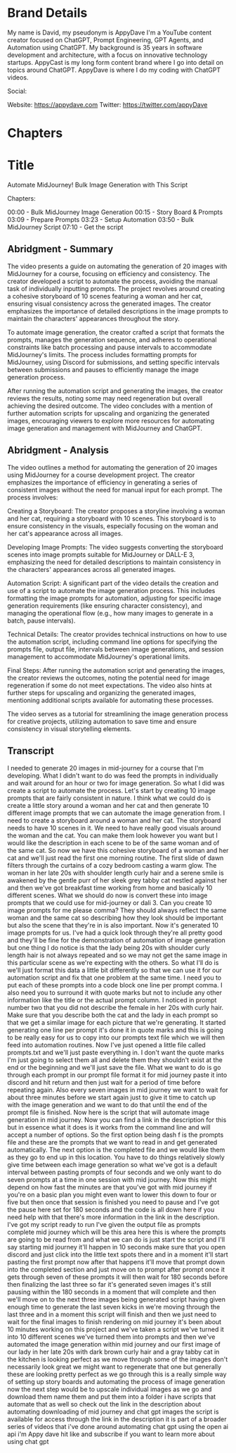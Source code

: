 # Brand Details

My name is David, my pseudonym is AppyDave
I'm a YouTube content creator focused on ChatGPT, Prompt Engineering, GPT Agents, and Automation using ChatGPT.
My background is 35 years in software development and architecture, with a focus on innovative technology startups.
AppyCast is my long form content brand where I go into detail on topics around ChatGPT.
AppyDave is where I do my coding with ChatGPT videos.

Social:

Website: https://appydave.com
Twitter: https://twitter.com/appyDave


# Chapters

# Title

Automate MidJourney! Bulk Image Generation with This Script

Chapters:

00:00 - Bulk MidJourney Image Generation
00:15 - Story Board & Prompts
03:09 - Prepare Prompts
03:23 - Setup Automation
03:50 - Bulk MidJourney Script
07:10 - Get the script

## Abridgment - Summary

The video presents a guide on automating the generation of 20 images with MidJourney for a course, focusing on efficiency and consistency. The creator developed a script to automate the process, avoiding the manual task of individually inputting prompts. The project revolves around creating a cohesive storyboard of 10 scenes featuring a woman and her cat, ensuring visual consistency across the generated images. The creator emphasizes the importance of detailed descriptions in the image prompts to maintain the characters' appearances throughout the story.

To automate image generation, the creator crafted a script that formats the prompts, manages the generation sequence, and adheres to operational constraints like batch processing and pause intervals to accommodate MidJourney's limits. The process includes formatting prompts for MidJourney, using Discord for submissions, and setting specific intervals between submissions and pauses to efficiently manage the image generation process.

After running the automation script and generating the images, the creator reviews the results, noting some may need regeneration but overall achieving the desired outcome. The video concludes with a mention of further automation scripts for upscaling and organizing the generated images, encouraging viewers to explore more resources for automating image generation and management with MidJourney and ChatGPT.

## Abridgment - Analysis

The video outlines a method for automating the generation of 20 images using MidJourney for a course development project. The creator emphasizes the importance of efficiency in generating a series of consistent images without the need for manual input for each prompt. The process involves:

Creating a Storyboard: The creator proposes a storyline involving a woman and her cat, requiring a storyboard with 10 scenes. This storyboard is to ensure consistency in the visuals, especially focusing on the woman and her cat's appearance across all images.

Developing Image Prompts: The video suggests converting the storyboard scenes into image prompts suitable for MidJourney or DALL-E 3, emphasizing the need for detailed descriptions to maintain consistency in the characters' appearances across all generated images.

Automation Script: A significant part of the video details the creation and use of a script to automate the image generation process. This includes formatting the image prompts for automation, adjusting for specific image generation requirements (like ensuring character consistency), and managing the operational flow (e.g., how many images to generate in a batch, pause intervals).

Technical Details: The creator provides technical instructions on how to use the automation script, including command line options for specifying the prompts file, output file, intervals between image generations, and session management to accommodate MidJourney's operational limits.

Final Steps: After running the automation script and generating the images, the creator reviews the outcomes, noting the potential need for image regeneration if some do not meet expectations. The video also hints at further steps for upscaling and organizing the generated images, mentioning additional scripts available for automating these processes.

The video serves as a tutorial for streamlining the image generation process for creative projects, utilizing automation to save time and ensure consistency in visual storytelling elements.




## Transcript

I needed to generate 20 images in mid-journey for a course that I'm developing.
What I didn't want to do was feed the prompts in individually and wait around for an hour
or two for image generation.
So what I did was create a script to automate the process.
Let's start by creating 10 image prompts that are fairly consistent in nature.
I think what we could do is create a little story around a woman and her cat and then
generate 10 different image prompts that we can automate the image generation from.
I need to create a storyboard around a woman and her cat.
The storyboard needs to have 10 scenes in it.
We need to have really good visuals around the woman and the cat.
You can make them look however you want but I would like the description in each scene
to be of the same woman and of the same cat.
So now we have this cohesive storyboard of a woman and her cat and we'll just read the
first one morning routine.
The first slide of dawn filters through the curtains of a cozy bedroom casting a warm glow.
The woman in her late 20s with shoulder length curly hair and a serene smile is awakened by
the gentle purr of her sleek grey tabby cat nestled against her and then we've got breakfast
time working from home and basically 10 different scenes.
What we should do now is convert these into image prompts that we could use for mid-journey
or dali 3.
Can you create 10 image prompts for me please comma?
They should always reflect the same woman and the same cat so describing how they look
should be important but also the scene that they're in is also important.
Now it's generated 10 image prompts for us.
I've had a quick look through they're all pretty good and they'll be fine
for the demonstration of automation of image generation but one thing I do notice is that
the lady being 20s with shoulder curly length hair is not always repeated and so we may not
get the same image in this particular scene as we're expecting with the others.
So what I'll do is we'll just format this data a little bit differently so that we can use it
for our automation script and fix that one problem at the same time.
I need you to put each of these prompts into a code block one line per prompt comma.
I also need you to surround it with quote marks but not to include any other information
like the title or the actual prompt column.
I noticed in prompt number two that you did not describe the female in her 20s with curly hair.
Make sure that you describe both the cat and the lady in each prompt so that we get
a similar image for each picture that we're generating.
It started generating one line per prompt it's done it in quote marks and this is going to
be really easy for us to copy into our prompts text file which we will then feed into automation
routines. Now I've just opened a little file called prompts.txt and we'll just paste everything in.
I don't want the quote marks I'm just going to select them all
and delete them they shouldn't exist at the end or the beginning and we'll just save the file.
What we want to do is go through each prompt in our prompt file format it for mid journey
paste it into discord and hit return and then just wait for a period of time before repeating again.
Also every seven images in mid journey we want to wait for about three minutes before we start
again just to give it time to catch up with the image generation and we want to do that until
the end of the prompt file is finished. Now here is the script that will automate image
generation in mid journey. Now you can find a link in the description for this but in essence
what it does is it works from the command line and will accept a number of options.
So the first option being dash f is the prompts file and these are the prompts that we want to
read in and get generated automatically. The next option is the completed file and we would like
them as they go to end up in this location. You have to do things relatively slowly give time
between each image generation so what we've got is a default interval between pasting prompts
of four seconds and we only want to do seven prompts at a time in one session with mid journey.
Now this might depend on how fast the minutes are that you've got with mid journey if you're on
a basic plan you might even want to lower this down to four or five but then once that session
is finished you need to pause and I've got the pause here set for 180 seconds and the code is
all down here if you need help with that there's more information in the link in the description.
I've got my script ready to run I've given the output file as prompts complete mid journey which
will be this area here this is where the prompts are going to be read from and what we can do is
just start the script and I'll say starting mid journey it'll happen in 10 seconds make sure
that you open discord and just click into the little text spots there and in a moment it'll
start pasting the first prompt now after that happens it'll move that prompt down into the
completed section and just move on to prompt after prompt once it gets through seven of these prompts
it will then wait for 180 seconds before then finalizing the last three so far it's generated
seven images it's still pausing within the 180 seconds in a moment that will complete and then
we'll move on to the next three images being generated script having given enough time to
generate the last seven kicks in we're moving through the last three and in a moment this script
will finish and then we just need to wait for the final images to finish rendering on mid journey
it's been about 10 minutes working on this project and we've taken a script we've turned it into 10
different scenes we've turned them into prompts and then we've automated the image generation
within mid journey and our first image of our lady in her late 20s with dark brown curly hair
and a gray tabby cat in the kitchen is looking perfect as we move through some of the images
don't necessarily look great we might want to regenerate that one but generally these are
looking pretty perfect as we go through this is a really simple way of setting up story boards
and automating the process of image generation now the next step would be to upscale individual
images as we go and download them name them and put them into a folder i have scripts that
automate that as well so check out the link in the description about automating downloading of
mid journey and chat gpt images the script is available for access through the link in the
description it is part of a broader series of videos that i've done around automating chat gpt
using the open ai api i'm Appy dave hit like and subscribe if you want to learn more about using
chat gpt
